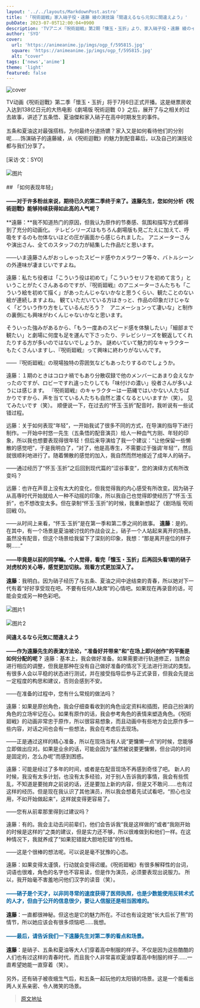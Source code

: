 ```yaml
---
layout: '../../layouts/MarkdownPost.astro'
title: '「呪術廻戦」家入硝子役・遠藤 綾の演技論「間違えるなら元気に間違えよう」'
pubDate: 2023-07-05T12:00:04+0900
description: 'TVアニメ『呪術廻戦』第2期「懐玉・玉折」より、家入硝子役・遠藤 綾のインタビューをお届け。'
author: 'SYO'
cover:
  url: 'https://animeanime.jp/imgs/ogp_f/595815.jpg'
  square: 'https://animeanime.jp/imgs/ogp_f/595815.jpg'
  alt: "cover"
tags: ['news','anime']
theme: 'light'
featured: false
---
```


![cover](https://animeanime.jp/imgs/ogp_f/595815.jpg)

TV动画《呪術迴戰》第二季「懷玉・玉折」将于7月6日正式开播。这是继票房收入达到138亿日元的大热电影《劇場版 呪術迴戰 ０》之后，展开了与之相关的过去故事，讲述了五条悟、夏油傑和家入硝子在高中时期发生的事件。<br><br>五条和夏油这对最强搭档，为何最终分道扬镳？家入又是如何看待他们的分别呢……饰演硝子的遠藤綾，从《呪術迴戰》的魅力到配音幕后，以及自己的演技论都与我们分享了。<br><br>[采访·文：SYO]<br><br>![图片](https://animeanime.jp/imgs/zoom/595868.jpg)<br><br>## 「如何表现年轻」<br><br>**——对于许多粉丝来说，期待已久的第二季终于来了。遠藤先生，您如何分析《呪術迴戰》能够持续获得如此高的人气呢？**<br><br>**遠藤：**我不知道热门的原因，但我认为原作的节奏感、氛围和描写方式都得到了充分的动画化。
テレビシリーズはもちろん劇場版も見ごたえに加えて、呼吸をするのも勿体ないほどの圧が画面から感じられました。 アニメーターさんや演出さん、全てのスタッフの力が結集した作品だと思います。

――いま遠藤さんがおっしゃったスピード感やカメラワーク等々、バトルシーンの外連味が凄まじいですよね。

遠藤：私たち役者は「こういう役は初めて」「こういうセリフを初めて言う」ということがたくさんあるのですが、『呪術廻戦』のアニメーターさんたちも「こういう絵を初めて描く」があったんじゃないかなと思うくらい、観たことのない絵が連続しますよね。 観ていただいている方はきっと、作品の印象だけじゃなく「どういう作り方をしているんだろう？　アニメーションって凄いな」と制作の裏側にも興味がわくんじゃないかなと思います。

そういった強みがあるから、「もう一度あのスピード感を体験したい」「細部まで観たい」と劇場に何度も足を運んで下さったり、テレビシリーズを観返してくれたりする方が多いのではないでしょうか。 謎めいていて魅力的なキャラクターもたくさんいますし、『呪術廻戦』って興味に終わりがないんです。

――『呪術廻戦』の現場独特の雰囲気などもあったりするのでしょうか。

遠藤：１期のときはコロナ禍でもあり分散収録で他のメンバーにあまり会えなかったのですが、ロビーですれ違ったりしても「味付けの濃い」役者さんが多いようには感じます。 『呪術廻戦』のキャラクターは一筋縄ではいかない人たちばかりですから、声を当てている人たちも自然と濃くなるといいますか（笑）。
见てみたいです（笑）。 顺便说一下，在过去的“怀玉·玉折”配音时，我听说有一些试错过程。

远藤：关于如何表现“年轻”，一开始我试了很多不同的方式，在导演的指导下进行制作。一开始中村悠一先生（五条悟的配音演员）给人一种血气方刚、年轻的印象，所以我也想要表现得很年轻！但后来导演给了我一个建议：“让他保留一些懒散的感觉吧”，于是我明白了，“对了，他是高専生，不需要过于强调‘年轻’”，然后就很顺利地进行了。随着懒散的感觉的加入，我自然而然地接近了成年人的硝子。

――通过经历了“怀玉·玉折”之后回到现代篇的“涩谷事变”，您的演绎方式有所改变吗？

远藤：也许在声音上没有太大的变化，但我觉得我的内心感受有所改变。因为硝子从高専时代开始就给人一种不动摇的印象，所以我自己也觉得即使经历了“怀玉·玉折”，也不想改变太多。但在录制“怀玉·玉折”的时候，我重新想起了《剧场版 呪術回戦 0》。

――从时间上来看，“怀玉·玉折”是在第一季和第二季之间的故事。
**遠藤**：是的。在其中，有一个场景是夏油被讨伐的作战会议上，硝子一个人站起来离开的场景。虽然没有配音，但这个场景给我留下了深刻的印象，我想：“那是离开座位的样子啊……”<br><br>**――毕竟是以前的同学嘛。个人觉得，看完「懐玉・玉折」后再回头看1期的硝子对虎杖的关心等，感觉更加切肤。观看方式更加深入了。**<br><br>**遠藤**：我明白。因为硝子经历了与五条、夏油之间中途结束的青春，所以她对下一代有着“好好享受现在吧。不要有任何人缺席”的心情吧。如果现在再录音的话，可能会变成另一种色彩吧。<br><br>![图片1](https://animeanime.jp/imgs/zoom/595803.jpg)<br><br>![图片2](https://animeanime.jp/imgs/zoom/595804.jpg)<br><br>**间違えるなら元気に間違えよう**<br><br>**――作为遠藤先生的表演方法论，"准备好并带来"和"在场上即兴创作"的平衡是如何分配的呢？**
遠藤：基本上，我会做好准备。如果需要进行轨道修正，当然会进行相应的调整，但我是那种在没有自己做好准备的情况下无法进行测试的类型。有很多人会以平稳的状态进行测试，并在接受指导后参与正式录音，但我会先提出一定程度的构思和建议，否则会感到不安。

——在准备的过程中，您有什么常规的做法吗？

遠藤：如果是原创角色，我会仔细查看收到的角色设定资料和插图，把自己扮演的角色的立场牢记在心。如果有原作的话，我会参考角色的表情来塑造角色。《呪術廻戦》的动画非常忠于原作，所以很容易想象，而且动画中有些地方会比原作多一些内容，对话之间也会有一些想法，我会在考虑后去现场。

——正是通过这样的精心准备，所以在现场当有人说“更慵懒一点”的时候，您能够立即做出应对。如果是业余的话，可能会因为“虽然被说要更慵懒，但台词的时间是固定的，怎么办呢”而感到困惑。

遠藤：可能是经过了多年的时间，或者是在配音现场不再感到奇怪了吧。
新人的时候，我没有太多计划，也没有太多经验，对于别人告诉我的事情，我会有些慌乱，不知道是要抛弃之前说的话，还是要加上新的内容，但是又不敢问……也有过这样的经历。但是现在我认识了其他演员，所以我会想着先试试看吧，“担心也没用，不如开始做起来”，这样就变得更容易了。

——您有从前辈那里得到过建议吗？

遠藤：有的。我会主动去问前辈们，他们会告诉我“我是这样做的”或者“我刚开始的时候是这样的”之类的建议，但是实力还不够，所以很难做到和他们一样。在这种情况下，我就养成了“如果犯错就大胆地犯错”的性格。

——这是个很棒的想法呢。可以说是毫不犹豫的心态。

遠藤：如果变得太谨慎，行动就会变得迟缓。《呪術廻戦》有很多解释性的台词，词语也很难，角色的名字也不容易读，但是作为演员，必须要表现出说服力。
所以，我开始毫不害羞地问他们汉字的读音（笑）。<br><br><span style="font-weight:bold; color:#00619d;">——硝子是个天才，以非同寻常的速度获得了医师执照，也是少数能使用反转术式的人才，但由于公开的信息很少，要让人信服还是相当困难的。</span><br><br><b>遠藤</b>：一直都很神秘。但这也是它的魅力所在。不过也有设定她“长大后长了熊”的情节，所以她应该会有很多烦恼吧……我想。<br><br><span style="font-weight:bold; color:#00619d;">——最后，请告诉我们一下遠藤先生对第二季的看点和场景。</span><br><br><b>遠藤</b>：是硝子、五条和夏油等大人们穿着高中制服的样子。不仅是因为这些酷酷的人们也有过这样的青春时代，而且我个人非常喜欢夏油穿着高中制服的样子……一直希望她能一直穿着（笑）。<br><br>另外，还有硝子被夜蛾生气后，和五条一起玩他的太阳镜的场景。这是一个能看出两人关系亲密、令人微笑的场景。

>[原文地址](https://animeanime.jp/article/2023/07/05/78368.html)  